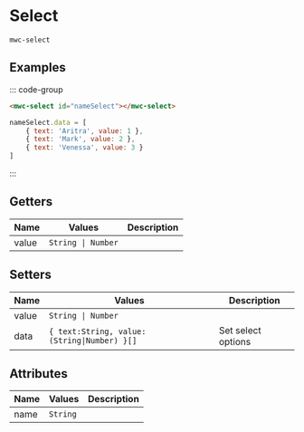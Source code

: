 <script setup>
    import Preview from '../components/Preview.vue'
</script>

# Select
`mwc-select`

## Examples
::: code-group
```html
<mwc-select id="nameSelect"></mwc-select>
```
```js
nameSelect.data = [
    { text: 'Aritra', value: 1 },
    { text: 'Mark', value: 2 },
    { text: 'Venessa', value: 3 }
]
```
:::
<Preview html="
    <mwc-select id=&quot;nameSelect&quot;></mwc-select>
    <script>
        document.addEventListener('DOMContentLoaded', () => {
            nameSelect.data = [
                { text: 'Aritra', value: 1 },
                { text: 'Mark', value: 2 },
                { text: 'Venessa Williams', value: 3 }
            ]
        })
    </script>
" />

## Getters
| Name      | Values    | Description       |
| ---       | ---       | ---               |
| value | `String \| Number` ||

## Setters
| Name      | Values    | Description       |
| ---       | ---       | ---               |
| value | `String \| Number` ||
| data | `{ text:String, value:(String\|Number) }[]` | Set select options |

## Attributes
| Name      | Values    | Description       |
| ---       | ---       | ---               |
| name | `String` ||
